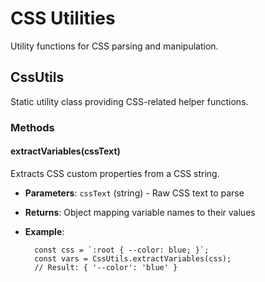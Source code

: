 # CSS Utilities

Utility functions for CSS parsing and manipulation.

## CssUtils

Static utility class providing CSS-related helper functions.

### Methods

#### extractVariables(cssText)
Extracts CSS custom properties from a CSS string.

- **Parameters**: `cssText` (string) - Raw CSS text to parse
- **Returns**: Object mapping variable names to their values
- **Example**:

        const css = `:root { --color: blue; }`;
        const vars = CssUtils.extractVariables(css);
        // Result: { '--color': 'blue' }
